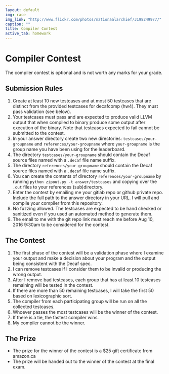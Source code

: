 ```yaml
---
layout: default
img: race
img_link: "http://www.flickr.com/photos/nationaalarchief/3198249977/"
caption: ""
title: Compiler Contest
active_tab: homework
---
```


# Compiler Contest 

The compiler contest is optional and is not worth any marks for your grade.

## Submission Rules 

1. Create at least 10 new testcases and at most 50 testcases that are distinct from the provided testcases for decafcomp (hw4). They must pass validation (see below).
1. Your testcases must pass and are expected to produce valid LLVM output that when compiled to binary produce some output after execution of the binary. Note that testcases expected to fail cannot be submitted to the contest.
1. In your answer directory create two new directories: `testcases/your-groupname` and `references/your-groupname` where `your-groupname` is the group name you have been using for the leaderboard.
1. The directory `testcases/your-groupname` should contain the Decaf source files named with a `.decaf` file name suffix.
1. The directory `references/your-groupname` should contain the Decaf source files named with a `.decaf` file name suffix.
1. You can create the contents of directory `references/your-groupname` by running `python zipout.py -t answer/testcases` and copying over the `.out` files to your references (sub)directory.
1. Enter the contest by emailing me your gitlab repo or github private repo. Include the full path to the answer directory in your URL. I will pull and compile your compiler from this repository.
1. No fuzzing allowed. The testcases are expected to be hand checked or sanitized even if you used an automated method to generate them.
1. The email to me with the git repo link must reach me before Aug 10, 2016 9:30am to be considered for the contest.

## The Contest

1. The first phase of the contest will be a validation phase where I examine your output and make a decision about your program and the output being consistent with the Decaf spec.
1. I can remove testcases if I consider them to be invalid or producing the wrong output.
1. After I remove bad testcases, each group that has at least 10 testcases remaining will be tested in the contest.
1. If there are more than 50 remaining testcases, I will take the first 50 based on lexicographic sort.
1. The compiler from each participating group will be run on all the collected testcases. 
1. Whoever passes the most testcases will be the winner of the contest.
1. If there is a tie, the fastest compiler wins.
1. My compiler cannot be the winner.

## The Prize

* The prize for the winner of the contest is a $25 gift certificate from amazon.ca
* The prize will be handed out to the winner of the contest at the final exam.

